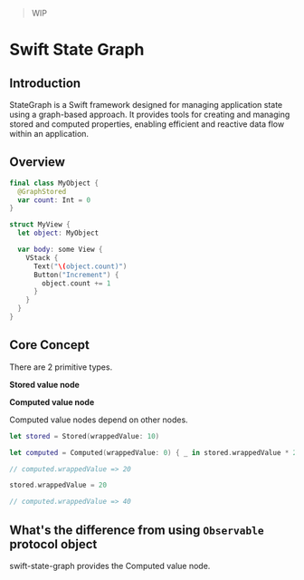 > WIP

# Swift State Graph

## Introduction

StateGraph is a Swift framework designed for managing application state using a graph-based approach. It provides tools for creating and managing stored and computed properties, enabling efficient and reactive data flow within an application.

## Overview

```swift
final class MyObject {
  @GraphStored
  var count: Int = 0
}
```

```swift
struct MyView {
  let object: MyObject

  var body: some View {
    VStack {
      Text("\(object.count)")
      Button("Increment") {
        object.count += 1
      }
    }
  }
}
```

## Core Concept

There are 2 primitive types.

**Stored value node**

**Computed value node**

Computed value nodes depend on other nodes.

```swift
let stored = Stored(wrappedValue: 10)

let computed = Computed(wrappedValue: 0) { _ in stored.wrappedValue * 2 }

// computed.wrappedValue => 20

stored.wrappedValue = 20

// computed.wrappedValue => 40
```

## What's the difference from using `Observable` protocol object

swift-state-graph provides the Computed value node.
